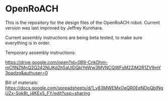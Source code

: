 OpenRoACH
=========

This is the repository for the design files of the OpenRoACH robot. Current version was last improved by Jeffrey Kurohara.

Current assembly instructions are being beta tested, to make sure everything is in order. 

Temporary assembly instructions:

https://drive.google.com/open?id=0B9-CnkDhm-mCflNZMnQ2Q242NlJKd2h5aUlDQklYeWw3MVNCQWFsM2ZiM2R1ZV9mY3padzg&authuser=0

Bill of materials:
https://docs.google.com/spreadsheets/d/1_y83MWEMxOeQR0EeNDpQbINgUZx-Sok8t_j4KEx5_FY/edit?usp=sharing

